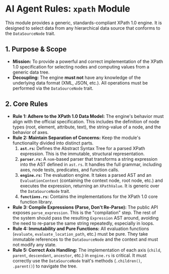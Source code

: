 # AI Agent Rules: `xpath` Module

This module provides a generic, standards-compliant XPath 1.0 engine. It is designed to select data from any hierarchical data source that conforms to the `DataSourceNode` trait.

## 1. Purpose & Scope
- **Mission:** To provide a powerful and correct implementation of the XPath 1.0 specification for selecting nodes and computing values from a generic data tree.
- **Decoupling:** The engine **must not** have any knowledge of the underlying data format (XML, JSON, etc.). All operations must be performed via the `DataSourceNode` trait.

## 2. Core Rules
- **Rule 1: Adhere to the XPath 1.0 Data Model:** The engine's behavior must align with the official specification. This includes the definition of node types (root, element, attribute, text), the string-value of a node, and the behavior of axes.
- **Rule 2: Maintain Separation of Concerns:** Keep the module's functionality divided into distinct parts.
  1.  **`ast.rs`:** Defines the Abstract Syntax Tree for a parsed XPath expression. This is the immutable, structural representation.
  2.  **`parser.rs`:** A `nom`-based parser that transforms a string expression into the AST defined in `ast.rs`. It handles the full grammar, including axes, node tests, predicates, and function calls.
  3.  **`engine.rs`:** The evaluation engine. It takes a parsed AST and an `EvaluationContext` (containing the context node, root node, etc.) and executes the expression, returning an `XPathValue`. It is generic over the `DataSourceNode` trait.
  4.  **`functions.rs`:** Contains the implementations for the XPath 1.0 core function library.
- **Rule 3: Compile Expressions (Parse, Don't Re-Parse):** The public API exposes `parse_expression`. This is the "compilation" step. The rest of the system should pass the resulting `Expression` AST around, avoiding the need to re-parse the same string repeatedly, especially in loops.
- **Rule 4: Immutability and Pure Functions:** All evaluation functions (`evaluate`, `evaluate_location_path`, etc.) must be pure. They take immutable references to the `DataSourceNode` and the context and must not modify any state.
- **Rule 5: Correct Axis Handling:** The implementation of each axis (`child`, `parent`, `descendant`, `ancestor`, etc.) in `engine.rs` is critical. It must correctly use the `DataSourceNode` trait's methods (`.children()`, `.parent()`) to navigate the tree.
